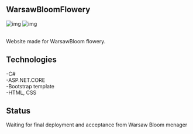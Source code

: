 ## WarsawBloomFlowery
![img](https://i.imgur.com/9bSRrxi.png)
![img](https://i.imgur.com/mzZagYX.png)

<br/>Website made for WarsawBloom flowery.

## Technologies
-C#<br/>
-ASP.NET.CORE<br/>
-Bootstrap template<br/>
-HTML, CSS<br/>

## Status

Waiting for final deployment and acceptance from Warsaw Bloom menager

